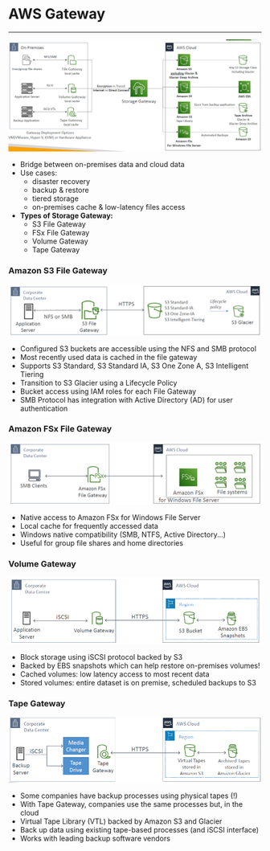 # AWS Gateway

---
![Storage Gateway](../Image/Storage_gateway.png)
* Bridge between on-premises data and cloud data
* Use cases:
  * disaster recovery
  * backup & restore
  * tiered storage
  * on-premises cache & low-latency files access
* **Types of Storage Gateway:**
  * S3 File Gateway
  * FSx File Gateway
  * Volume Gateway
  * Tape Gateway
### Amazon S3 File Gateway
![Amazon S3 File Gateway](../Image/S3_file_gateway.png)
* Configured S3 buckets are accessible using the NFS and SMB protocol
* Most recently used data is cached in the file gateway
* Supports S3 Standard, S3 Standard IA, S3 One Zone A, S3 Intelligent Tiering
* Transition to S3 Glacier using a Lifecycle Policy
* Bucket access using IAM roles for each File Gateway
* SMB Protocol has integration with Active Directory (AD) for user authentication
### Amazon FSx File Gateway
![Amazon FSx File Gateway](../Image/FSx_filegateway.png)
* Native access to Amazon FSx for Windows File Server
* Local cache for frequently accessed data
* Windows native compatibility (SMB, NTFS, Active Directory...)
* Useful for group file shares and home directories
### Volume Gateway
![Volume Gateway](../Image/Volume_gateway.png)
* Block storage using iSCSI protocol backed by S3
* Backed by EBS snapshots which can help restore on-premises volumes!
* Cached volumes: low latency access to most recent data
* Stored volumes: entire dataset is on premise, scheduled backups to S3
### Tape Gateway
![Tape Gateway](../Image/Tape_gateway.png)
* Some companies have backup processes using physical tapes (!)
* With Tape Gateway, companies use the same processes but, in the cloud
* Virtual Tape Library (VTL) backed by Amazon S3 and Glacier
* Back up data using existing tape-based processes (and iSCSI interface)
* Works with leading backup software vendors